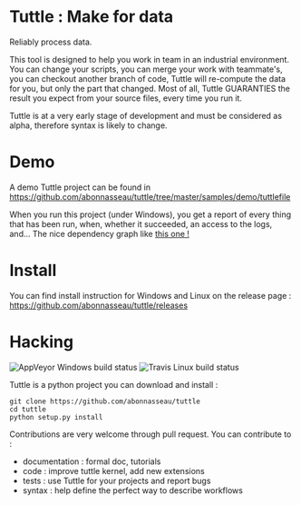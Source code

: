 # Tuttle : Make for data

Reliably process data.

This tool is designed to help you work in team in an industrial environment. You can change your scripts, you can merge your work with teammate's, you can checkout another branch of code, Tuttle will re-compute the data for you, but only the part that changed.
Most of all, Tuttle GUARANTIES the result you expect from your source files, every time you run it.


Tuttle is at a very early stage of development and must be considered as alpha, therefore syntax is likely to change.

# Demo

A demo Tuttle project can be found in https://github.com/abonnasseau/tuttle/tree/master/samples/demo/tuttlefile

When you run this project (under Windows), you get a report of every thing that has been run, when, whether it succeeded,
 an access to the logs, and... The nice dependency graph like [this one !](http://abonnasseau.github.io/tuttle/docs/demo/tuttle_report.html)


# Install
You can find install instruction for Windows and Linux on the release page :
https://github.com/abonnasseau/tuttle/releases


# Hacking
![AppVeyor Windows build status](https://ci.appveyor.com/api/projects/status/github/abonnasseau/tuttle)
![Travis Linux build status](https://travis-ci.org/abonnasseau/tuttle.png)

Tuttle is a python project you can download and install :

    git clone https://github.com/abonnasseau/tuttle
    cd tuttle
    python setup.py install


Contributions are very welcome through pull request. You can contribute to :
* documentation : formal doc, tutorials
* code : improve tuttle kernel, add new extensions
* tests : use Tuttle for your projects and report bugs
* syntax : help define the perfect way to describe workflows
